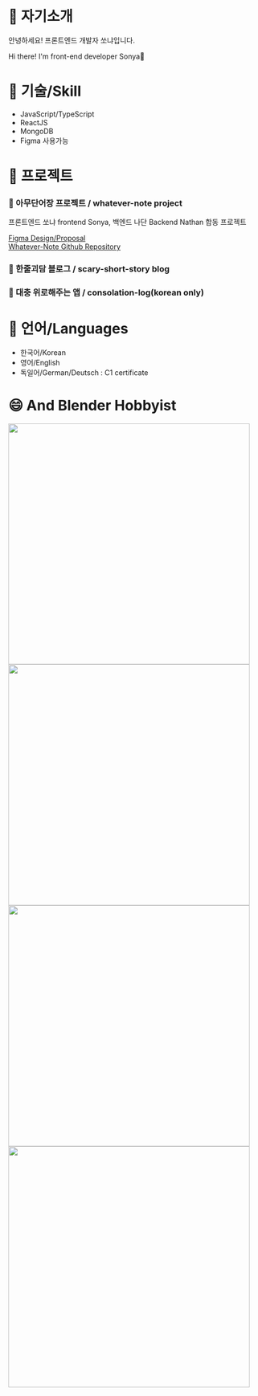 
<h1>🌱 자기소개</h1>
<p>안녕하세요! 프론트엔드 개발자 쏘냐입니다.</p>
<p>Hi there! I'm front-end developer Sonya👋</p>

<h1>🌱 기술/Skill</h1>

- JavaScript/TypeScript
- ReactJS
- MongoDB
- Figma 사용가능

<h1>🌱 프로젝트</h1>
<h3>🔭 아무단어장 프로젝트 / whatever-note project</h3>
<p>프론트엔드 쏘냐 frontend Sonya, 백엔드 나단 Backend Nathan 합동 프로젝트</p>
<a href="https://www.figma.com/file/gQJB7CsB38FuJV2NIfd5vd/%EC%95%84%EB%AC%B4%EB%8B%A8%EC%96%B4%EC%9E%A5%2C-%EC%8F%98%EB%83%90%26%EB%82%98%EB%8B%A8-%ED%94%84%EB%A1%9C%EC%A0%9D%ED%8A%B8-_-%EB%94%94%EC%9E%90%EC%9D%B8">Figma Design/Proposal</a>
<br>
<a href="https://github.com/nathan29849/whatever-note">Whatever-Note Github Repository</a>

<h3>🔭 한줄괴담 블로그 / scary-short-story blog</h3>

<h3>🔭 대충 위로해주는 앱 / consolation-log(korean only)</h3>

<h1>🌱 언어/Languages</h1>

- 한국어/Korean
- 영어/English
- 독일어/German/Deutsch : C1 certificate

<h1>😄 And Blender Hobbyist</h1>

<img src="https://user-images.githubusercontent.com/66970178/196879400-b5281566-3a83-4bbf-b135-54b16e1b8eca.jpg" width="480"/>
<img src="https://user-images.githubusercontent.com/66970178/196880162-ee097892-83d6-4ab4-a79f-b657b983489e.jpeg" width="480"/>
<img src="https://user-images.githubusercontent.com/66970178/196879404-948108f6-64ed-4802-8469-029c8d305159.jpg" width="480"/>
<img src="https://user-images.githubusercontent.com/66970178/196879480-21849ec3-efbd-4ada-98de-ce1e697fbb68.jpeg" width="480"/>


<!--
**onlinekkabchi/onlinekkabchi** is a ✨ _special_ ✨ repository because its `README.md` (this file) appears on your GitHub profile.

Here are some ideas to get you started:

- 🔭 I’m currently working on ...
- 🌱 I’m currently learning ...
- 👯 I’m looking to collaborate on ...
- 🤔 I’m looking for help with ...
- 💬 Ask me about ...
- 📫 How to reach me: ...
- 😄 Pronouns: ...
- ⚡ Fun fact: ...
-->
